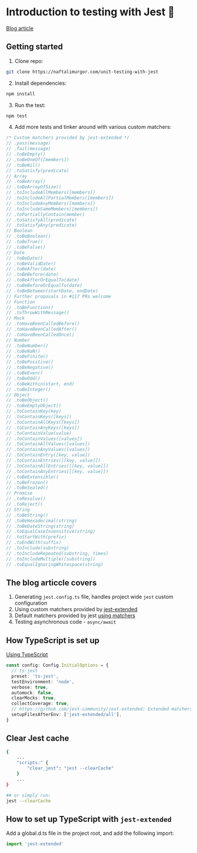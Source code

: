 # Introduction to testing with Jest 💅
[Blog article](https://naftalimurgor.com/unit-testing-with-jest/)

## Getting started
1. Clone repo:

```sh
git clone https://naftalimurgor.com/unit-testing-with-jest
```

2. Install dependencies:

```sh
npm install
```

3. Run the test:
```sh
npm test
```

4. Add more tests and tinker around with various custom matchers:
```javascript
/* Custom matchers provided by jest-extended */
// .pass(message)
// .fail(message)
// .toBeEmpty()
// .toBeOneOf([members])
// .toBeNil()
// .toSatisfy(predicate)
// Array
// .toBeArray()
// .toBeArrayOfSize()
// .toIncludeAllMembers([members])
// .toIncludeAllPartialMembers([members])
// .toIncludeAnyMembers([members])
// .toIncludeSameMembers([members])
// .toPartiallyContain(member)
// .toSatisfyAll(predicate)
// .toSatisfyAny(predicate)
// Boolean
// .toBeBoolean()
// .toBeTrue()
// .toBeFalse()
// Date
// .toBeDate()
// .toBeValidDate()
// .toBeAfter(date)
// .toBeBefore(date)
// .toBeAfterOrEqualTo(date)
// .toBeBeforeOrEqualTo(date)
// .toBeBetween(startDate, endDate)
// Further proposals in #117 PRs welcome
// Function
// .toBeFunction()
// .toThrowWithMessage()
// Mock
// .toHaveBeenCalledBefore()
// .toHaveBeenCalledAfter()
// .toHaveBeenCalledOnce()
// Number
// .toBeNumber()
// .toBeNaN()
// .toBeFinite()
// .toBePositive()
// .toBeNegative()
// .toBeEven()
// .toBeOdd()
// .toBeWithin(start, end)
// .toBeInteger()
// Object
// .toBeObject()
// .toBeEmptyObject()
// .toContainKey(key)
// .toContainKeys([keys])
// .toContainAllKeys([keys])
// .toContainAnyKeys([keys])
// .toContainValue(value)
// .toContainValues([values])
// .toContainAllValues([values])
// .toContainAnyValues([values])
// .toContainEntry([key, value])
// .toContainEntries([[key, value]])
// .toContainAllEntries([[key, value]])
// .toContainAnyEntries([[key, value]])
// .toBeExtensible()
// .toBeFrozen()
// .toBeSealed()
// Promise
// .toResolve()
// .toReject()
// String
// .toBeString()
// .toBeHexadecimal(string)
// .toBeDateString(string)
// .toEqualCaseInsensitive(string)
// .toStartWith(prefix)
// .toEndWith(suffix)
// .toInclude(substring)
// .toIncludeRepeated(substring, times)
// .toIncludeMultiple([substring])
// .toEqualIgnoringWhitespace(string)
```

## The blog articcle covers
1. Generating `jest.config.ts` file, handles project wide `jest` custom configuration
2. Using custom matchers provided by [jest-extended](https://github.com/jest-community/jest-extended#readme)
3. Default matchers provided by jest [using matchers](https://jestjs.io/docs/using-matchers)
4. Testing asynchronous code - `async/await`

## How TypeScript is set up

[Using TypeScript](https://jestjs.io/docs/getting-started#using-typescript)

```typescript
const config: Config.InitialOptions = {
  // ts-jest
  preset: 'ts-jest',
  testEnvironment: 'node',
  verbose: true,
  automock: false,
  clearMocks: true,
  collectCoverage: true,
  // https://github.com/jest-community/jest-extended: Extended matchers
  setupFilesAfterEnv: ['jest-extended/all'],
}
```

## Clear Jest cache

```sh
{
    ...
    "scripts:" {
        "clear_jest": "jest --clearCache"
    }
    ...
}

## or simply run:
jest --clearCache
```

## How to set up TypeScript with `jest-extended`

Add a global.d.ts file in the project root, and add the following import:

```typescript
import 'jest-extended'
```